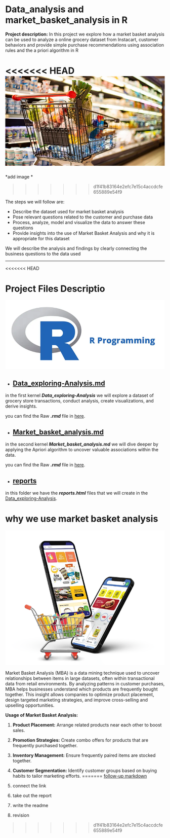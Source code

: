 # Data_analysis and market_basket_analysis in R

**Project description:** In this project we explore how a market basket analysis can be used to analyze a online grocery dataset from Instacart, customer behaviors and provide simple purchase recommendations using association rules and the a priori algorithm in R  

<<<<<<< HEAD
<kbd> <img src="Data_exploring-Analysis_files/figure-markdown_strict/intor_photo.webp"/> </kbd>
=======
*add image *
>>>>>>> d1f41b83164e2efc7e15c4accdcfe655889e54f9

The steps we will follow are:  
  * Describe the dataset used for market basket analysis 
  * Pose relevant questions related to the customer and purchase data  
  * Process, analyze, model and visualize the data to answer these questions 
  * Provide insights into the use of Market Basket Analysis and why it is appropriate for this dataset

We will describe the analysis and findings by clearly connecting the business questions to the data used



---
<<<<<<< HEAD

# Project Files Descriptio


<img src="Data_exploring-Analysis_files/figure-markdown_strict/Rpic.webp"/> 

* ## [Data_exploring-Analysis.md](1_Data_exploring-Analysis.md)

in the first kernel ***Data_exploring-Analysis*** we will explore a dataset of grocery store transactions, conduct analysis, create visualizations, and derive insights.

you can find the Raw ***.rmd*** file in [here](Data_exploring-Analysis_files/Data_exploring&Analysis.Rmd).

* ## [Market_basket_analysis.md](2_Market_basket_analysis.md)
in the second kernel ***Market_basket_analysis.md*** we will dive deeper by applying the Apriori algorithm to uncover valuable associations within the data.

you can find the Raw ***.rmd*** file in [here](Market_basket_analysis_files/Market_basket_analysis.Rmd).


* ## [reports](#reports)
in this folder we have the ***reports.html*** files that we will create in the [Data_exploring-Analysis](1_Data_exploring-Analysis.md).

# why we use market basket analysis 

<img src="Data_exploring-Analysis_files/figure-markdown_strict/onlinegrocerypic.webp"/> 


Market Basket Analysis (MBA) is a data mining technique used to uncover relationships between items in large datasets, often within transactional data from retail environments. By analyzing patterns in customer purchases, MBA helps businesses understand which products are frequently bought together. This insight allows companies to optimize product placement, design targeted marketing strategies, and improve cross-selling and upselling opportunities.

**Usage of Market Basket Analysis:**
1. **Product Placement:** Arrange related products near each other to boost sales.
2. **Promotion Strategies:** Create combo offers for products that are frequently purchased together.
3. **Inventory Management:** Ensure frequently paired items are stocked together.
4. **Customer Segmentation:** Identify customer groups based on buying habits to tailor marketing efforts.
=======
[follow-up
markdown](https://github.com/soheilGarfami/Market_basket_Analysis_with_R/Data_exploring-Analysis_files/Data_exploring-Analysis.html)

1. connect the link
2. take out the report
3. write the readme
4. revision 
>>>>>>> d1f41b83164e2efc7e15c4accdcfe655889e54f9
